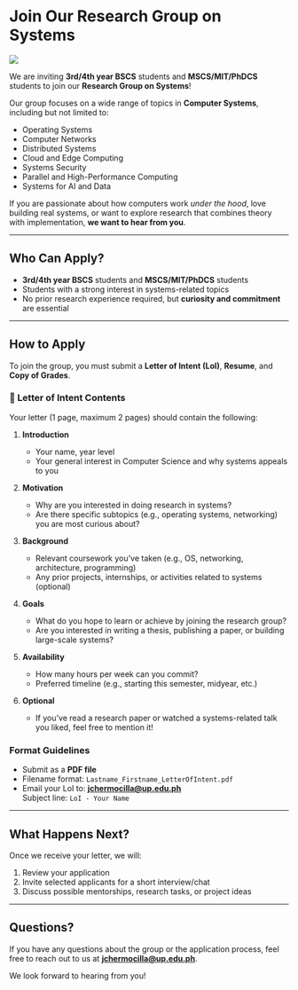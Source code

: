 # Join Our Research Group on Systems

![](./joinong-qr.png)

We are inviting **3rd/4th year BSCS** students and **MSCS/MIT/PhDCS** students to join our **Research Group on Systems**!

Our group focuses on a wide range of topics in **Computer Systems**, including but not limited to:

- Operating Systems  
- Computer Networks  
- Distributed Systems  
- Cloud and Edge Computing  
- Systems Security  
- Parallel and High-Performance Computing  
- Systems for AI and Data

If you are passionate about how computers work *under the hood*, love building real systems, or want to explore research that combines theory with implementation, **we want to hear from you**.

---

## Who Can Apply?

- **3rd/4th year BSCS** students and **MSCS/MIT/PhDCS** students
- Students with a strong interest in systems-related topics
- No prior research experience required, but **curiosity and commitment** are essential

---

## How to Apply

To join the group, you must submit a **Letter of Intent (LoI)**, **Resume**, and **Copy of Grades**.

### 📄 Letter of Intent Contents

Your letter (1 page, maximum 2 pages) should contain the following:

1. **Introduction**
   - Your name, year level
   - Your general interest in Computer Science and why systems appeals to you

2. **Motivation**
   - Why are you interested in doing research in systems?
   - Are there specific subtopics (e.g., operating systems, networking) you are most curious about?

3. **Background**
   - Relevant coursework you’ve taken (e.g., OS, networking, architecture, programming)
   - Any prior projects, internships, or activities related to systems (optional)

4. **Goals**
   - What do you hope to learn or achieve by joining the research group?
   - Are you interested in writing a thesis, publishing a paper, or building large-scale systems?

5. **Availability**
   - How many hours per week can you commit?
   - Preferred timeline (e.g., starting this semester, midyear, etc.)

6. **Optional**
   - If you’ve read a research paper or watched a systems-related talk you liked, feel free to mention it!

### Format Guidelines

- Submit as a **PDF file**
- Filename format: `Lastname_Firstname_LetterOfIntent.pdf`
- Email your LoI to: **jchermocilla@up.edu.ph**  
  Subject line: `LoI - Your Name`

---

## What Happens Next?

Once we receive your letter, we will:

1. Review your application
2. Invite selected applicants for a short interview/chat
3. Discuss possible mentorships, research tasks, or project ideas

---

## Questions?

If you have any questions about the group or the application process, feel free to reach out to us at **jchermocilla@up.edu.ph**.

We look forward to hearing from you!


